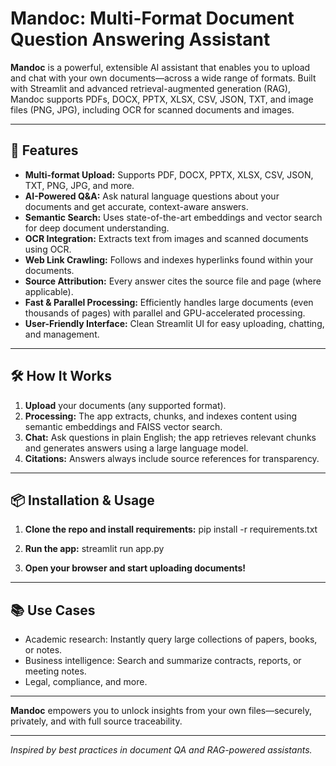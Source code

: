 # Mandoc: Multi-Format Document Question Answering Assistant

**Mandoc** is a powerful, extensible AI assistant that enables you to upload and chat with your own documents—across a wide range of formats. Built with Streamlit and advanced retrieval-augmented generation (RAG), Mandoc supports PDFs, DOCX, PPTX, XLSX, CSV, JSON, TXT, and image files (PNG, JPG), including OCR for scanned documents and images.

---

## 🚀 Features

- **Multi-format Upload:** Supports PDF, DOCX, PPTX, XLSX, CSV, JSON, TXT, PNG, JPG, and more.
- **AI-Powered Q&A:** Ask natural language questions about your documents and get accurate, context-aware answers.
- **Semantic Search:** Uses state-of-the-art embeddings and vector search for deep document understanding.
- **OCR Integration:** Extracts text from images and scanned documents using OCR.
- **Web Link Crawling:** Follows and indexes hyperlinks found within your documents.
- **Source Attribution:** Every answer cites the source file and page (where applicable).
- **Fast & Parallel Processing:** Efficiently handles large documents (even thousands of pages) with parallel and GPU-accelerated processing.
- **User-Friendly Interface:** Clean Streamlit UI for easy uploading, chatting, and management.

---

## 🛠️ How It Works

1. **Upload** your documents (any supported format).
2. **Processing:** The app extracts, chunks, and indexes content using semantic embeddings and FAISS vector search.
3. **Chat:** Ask questions in plain English; the app retrieves relevant chunks and generates answers using a large language model.
4. **Citations:** Answers always include source references for transparency.

---

## 📦 Installation & Usage

1. **Clone the repo and install requirements:**
pip install -r requirements.txt

2. **Run the app:**
streamlit run app.py

3. **Open your browser and start uploading documents!**

---

## 📚 Use Cases

- Academic research: Instantly query large collections of papers, books, or notes.
- Business intelligence: Search and summarize contracts, reports, or meeting notes.
- Legal, compliance, and more.

---

**Mandoc** empowers you to unlock insights from your own files—securely, privately, and with full source traceability.

---

*Inspired by best practices in document QA and RAG-powered assistants.*
